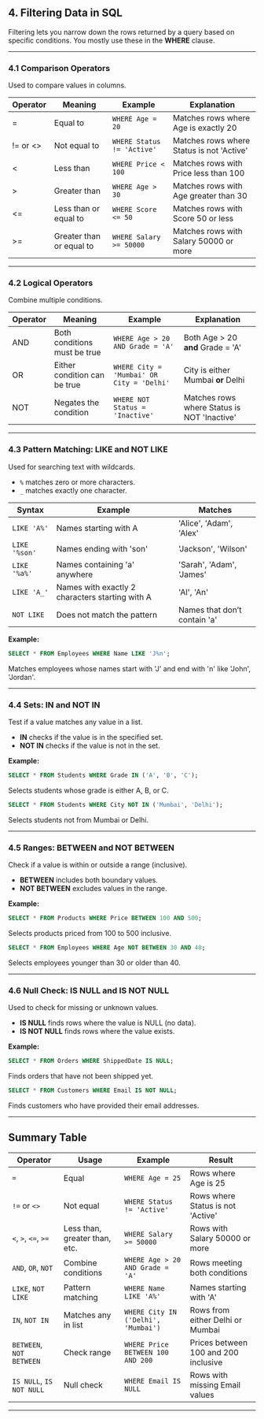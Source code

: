 ## 4. Filtering Data in SQL

Filtering lets you narrow down the rows returned by a query based on specific conditions. You mostly use these in the **WHERE** clause.

---

### 4.1 Comparison Operators

Used to compare values in columns.

| Operator | Meaning                  | Example                    | Explanation                               |
| -------- | ------------------------ | -------------------------- | ----------------------------------------- |
| =        | Equal to                 | `WHERE Age = 20`           | Matches rows where Age is exactly 20      |
| != or <> | Not equal to             | `WHERE Status != 'Active'` | Matches rows where Status is not 'Active' |
| <        | Less than                | `WHERE Price < 100`        | Matches rows with Price less than 100     |
| >        | Greater than             | `WHERE Age > 30`           | Matches rows with Age greater than 30     |
| <=       | Less than or equal to    | `WHERE Score <= 50`        | Matches rows with Score 50 or less        |
| >=       | Greater than or equal to | `WHERE Salary >= 50000`    | Matches rows with Salary 50000 or more    |

---

### 4.2 Logical Operators

Combine multiple conditions.

| Operator | Meaning                      | Example                                   | Explanation                                 |
| -------- | ---------------------------- | ----------------------------------------- | ------------------------------------------- |
| AND      | Both conditions must be true | `WHERE Age > 20 AND Grade = 'A'`          | Both Age > 20 **and** Grade = 'A'           |
| OR       | Either condition can be true | `WHERE City = 'Mumbai' OR City = 'Delhi'` | City is either Mumbai **or** Delhi          |
| NOT      | Negates the condition        | `WHERE NOT Status = 'Inactive'`           | Matches rows where Status is NOT 'Inactive' |

---

### 4.3 Pattern Matching: LIKE and NOT LIKE

Used for searching text with wildcards.

* `%` matches zero or more characters.
* `_` matches exactly one character.

| Syntax        | Example                                         | Matches                      |
| ------------- | ----------------------------------------------- | ---------------------------- |
| `LIKE 'A%'`   | Names starting with A                           | 'Alice', 'Adam', 'Alex'      |
| `LIKE '%son'` | Names ending with 'son'                         | 'Jackson', 'Wilson'          |
| `LIKE '%a%'`  | Names containing 'a' anywhere                   | 'Sarah', 'Adam', 'James'     |
| `LIKE 'A_'`   | Names with exactly 2 characters starting with A | 'Al', 'An'                   |
| `NOT LIKE`    | Does not match the pattern                      | Names that don’t contain 'a' |

**Example:**

```sql
SELECT * FROM Employees WHERE Name LIKE 'J%n';
```

Matches employees whose names start with 'J' and end with 'n' like 'John', 'Jordan'.

---

### 4.4 Sets: IN and NOT IN

Test if a value matches any value in a list.

* **IN** checks if the value is in the specified set.
* **NOT IN** checks if the value is not in the set.

**Example:**

```sql
SELECT * FROM Students WHERE Grade IN ('A', 'B', 'C');
```

Selects students whose grade is either A, B, or C.

```sql
SELECT * FROM Students WHERE City NOT IN ('Mumbai', 'Delhi');
```

Selects students not from Mumbai or Delhi.

---

### 4.5 Ranges: BETWEEN and NOT BETWEEN

Check if a value is within or outside a range (inclusive).

* **BETWEEN** includes both boundary values.
* **NOT BETWEEN** excludes values in the range.

**Example:**

```sql
SELECT * FROM Products WHERE Price BETWEEN 100 AND 500;
```

Selects products priced from 100 to 500 inclusive.

```sql
SELECT * FROM Employees WHERE Age NOT BETWEEN 30 AND 40;
```

Selects employees younger than 30 or older than 40.

---

### 4.6 Null Check: IS NULL and IS NOT NULL

Used to check for missing or unknown values.

* **IS NULL** finds rows where the value is NULL (no data).
* **IS NOT NULL** finds rows where the value exists.

**Example:**

```sql
SELECT * FROM Orders WHERE ShippedDate IS NULL;
```

Finds orders that have not been shipped yet.

```sql
SELECT * FROM Customers WHERE Email IS NOT NULL;
```

Finds customers who have provided their email addresses.

---

## Summary Table

| Operator                 | Usage                         | Example                             | Result                               |
| ------------------------ | ----------------------------- | ----------------------------------- | ------------------------------------ |
| `=`                      | Equal                         | `WHERE Age = 25`                    | Rows where Age is 25                 |
| `!=` or `<>`             | Not equal                     | `WHERE Status != 'Active'`          | Rows where Status is not 'Active'    |
| `<`, `>`, `<=`, `>=`     | Less than, greater than, etc. | `WHERE Salary >= 50000`             | Rows with Salary 50000 or more       |
| `AND`, `OR`, `NOT`       | Combine conditions            | `WHERE Age > 20 AND Grade = 'A'`    | Rows meeting both conditions         |
| `LIKE`, `NOT LIKE`       | Pattern matching              | `WHERE Name LIKE 'A%'`              | Names starting with 'A'              |
| `IN`, `NOT IN`           | Matches any in list           | `WHERE City IN ('Delhi', 'Mumbai')` | Rows from either Delhi or Mumbai     |
| `BETWEEN`, `NOT BETWEEN` | Check range                   | `WHERE Price BETWEEN 100 AND 200`   | Prices between 100 and 200 inclusive |
| `IS NULL`, `IS NOT NULL` | Null check                    | `WHERE Email IS NULL`               | Rows with missing Email values       |

---
